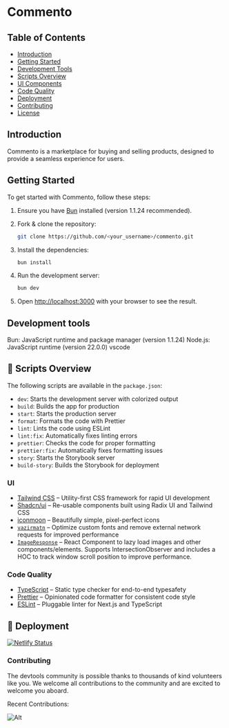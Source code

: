 <p align="center">
  <h1>Commento</h1>
</p>

## Table of Contents

- [Introduction](#introduction)
- [Getting Started](#getting-started)
- [Development Tools](#development-tools)
- [Scripts Overview](#scripts-overview)
- [UI Components](#ui-components)
- [Code Quality](#code-quality)
- [Deployment](#deployment)
- [Contributing](#contributing)
- [License](#license)

## Introduction

Commento is a marketplace for buying and selling products, designed to provide a seamless experience for users.

## Getting Started

To get started with Commento, follow these steps:

1. Ensure you have [Bun](https://bun.sh/docs/installation) installed (version 1.1.24 recommended).

2. Fork & clone the repository:
   ```bash
   git clone https://github.com/<your_username>/commento.git

2. Install the dependencies:

   ```bash
   bun install
   ```

3. Run the development server:

   ```bash
   bun dev
   ```

4. Open [http://localhost:3000](http://localhost:3000) with your browser to see the result.


## Development tools 

 Bun: JavaScript runtime and package manager (version 1.1.24)
 Node.js: JavaScript runtime (version 22.0.0)
 vscode 


## 📃 Scripts Overview

The following scripts are available in the `package.json`:

- `dev`: Starts the development server with colorized output
- `build`: Builds the app for production
- `start`: Starts the production server
- `format`: Formats the code with Prettier
- `lint`: Lints the code using ESLint
- `lint:fix`: Automatically fixes linting errors
- `prettier`: Checks the code for proper formatting
- `prettier:fix`: Automatically fixes formatting issues
- `story`: Starts the Storybook server
- `build-story`: Builds the Storybook for deployment
<!-- - `test`: Runs unit and integration tests
- `test:ui`: Runs end-to-end tests in headless mode
- `coverage`: checking for how many of your code is tested -->

### UI

- [Tailwind CSS](https://tailwindcss.com/) – Utility-first CSS framework for rapid UI development
- [Shadcn/ui](https://ui.shadcn.com/) – Re-usable components built using Radix UI and Tailwind CSS
- [iconmoon](https://icomoon.io/) – Beautifully simple, pixel-perfect icons
- [`vazirmatn`](https://github.com/rastikerdar/vazirmatn) – Optimize custom fonts and remove external network requests for improved performance
- [`ImageResponse`](https://github.com/rastikerdar/vazirmatn) – React Component to lazy load images and other components/elements. Supports IntersectionObserver and includes a HOC to track window scroll position to improve performance.

### Code Quality

- [TypeScript](https://www.typescriptlang.org/) – Static type checker for end-to-end typesafety
- [Prettier](https://prettier.io/) – Opinionated code formatter for consistent code style
- [ESLint](https://eslint.org/) – Pluggable linter for Next.js and TypeScript

## 🚀 Deployment

[![Netlify Status](https://api.netlify.com/api/v1/badges/5f2f5a67-5ed3-4c1f-a60f-969373eaa7b9/deploy-status)](https://app.netlify.com/sites/it-bazar/deploys)

### Contributing

The devtools community is possible thanks to thousands of kind volunteers like you. We welcome all contributions to the community and are excited to welcome you aboard.

Recent Contributions:

![Alt](https://repobeats.axiom.co/api/embed/2e03ead0ac56cf78a6eb6852efa4e3c78e0cff11.svg 'Repobeats analytics image')
